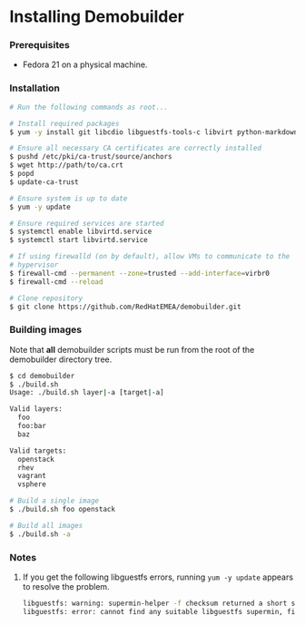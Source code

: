 # Installing Demobuilder

### Prerequisites

- Fedora 21 on a physical machine.

### Installation

```bash
# Run the following commands as root...

# Install required packages
$ yum -y install git libcdio libguestfs-tools-c libvirt python-markdown2 qemu

# Ensure all necessary CA certificates are correctly installed
$ pushd /etc/pki/ca-trust/source/anchors
$ wget http://path/to/ca.crt
$ popd
$ update-ca-trust

# Ensure system is up to date
$ yum -y update

# Ensure required services are started
$ systemctl enable libvirtd.service
$ systemctl start libvirtd.service

# If using firewalld (on by default), allow VMs to communicate to the
# hypervisor
$ firewall-cmd --permanent --zone=trusted --add-interface=virbr0
$ firewall-cmd --reload

# Clone repository
$ git clone https://github.com/RedHatEMEA/demobuilder.git
```

### Building images

Note that **all** demobuilder scripts must be run from the root of the demobuilder directory tree.

```bash
$ cd demobuilder
$ ./build.sh
Usage: ./build.sh layer|-a [target|-a]

Valid layers:
  foo
  foo:bar
  baz

Valid targets:
  openstack
  rhev
  vagrant
  vsphere

# Build a single image
$ ./build.sh foo openstack

# Build all images
$ ./build.sh -a
```

### Notes

1. If you get the following libguestfs errors, running `yum -y update` appears to resolve the problem.

   ```bash
   libguestfs: warning: supermin-helper -f checksum returned a short string
   libguestfs: error: cannot find any suitable libguestfs supermin, fixed or old-style appliance on LIBGUESTFS_PATH (search path: /usr/lib64/guestfs)
   ```
